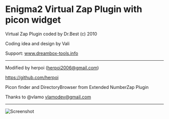Enigma2 Virtual Zap Plugin with picon widget
===============

Virtual Zap Plugin coded by Dr.Best (c) 2010

Coding idea and design by Vali

Support: www.dreambox-tools.info
______________
Modified by herpoi (herpoi2006@gmail.com)

https://github.com/herpoi


Picon finder and DirectoryBrowser from Extended NumberZap Plugin

Thanks to @vlamo <vlamodev@gmail.com>
___________

![Screenshot](https://raw.github.com/herpoi/e2-plugin-virtualzappicon/master/Screenshot/VirtualZapPicon-infinityHD-nbox.jpg)
